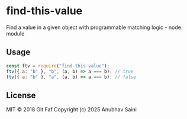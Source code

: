 # find-this-value

Find a value in a given object with programmable matching logic - node module

## Usage

```javascript
const ftv = require("find-this-value");
ftv({ a: "b" }, "b", (a, b) => a === b); // true
ftv({ a: "b" }, "a", (a, b) => a === b); // false
```

## License

MIT &copy; 2018 Git Faf
Copyright (c) 2025 Anubhav Saini
